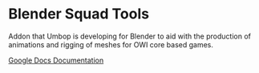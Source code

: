 # Blender Squad Tools
Addon that Umbop is developing for Blender to aid with the production of animations and rigging of meshes for OWI core based games.

[Google Docs Documentation](https://bit.ly/3uWu5DV)
